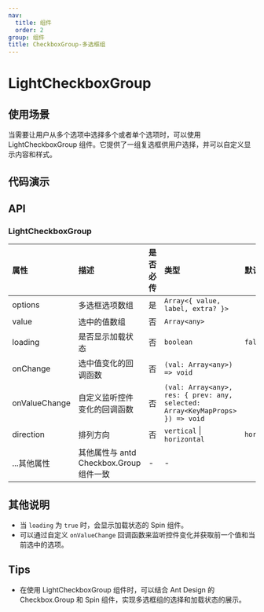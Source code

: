 ```yaml
---
nav:
  title: 组件
  order: 2
group: 组件
title: CheckboxGroup-多选框组
---
```


# LightCheckboxGroup

## 使用场景

当需要让用户从多个选项中选择多个或者单个选项时，可以使用 LightCheckboxGroup 组件。它提供了一组复选框供用户选择，并可以自定义显示内容和样式。

## 代码演示

<code src='./demo/LightCheckboxGroup' ></code>

## API

### LightCheckboxGroup

| 属性          | 描述                                    | 是否必传 | 类型                                                                          | 默认值       |
| :------------ | :-------------------------------------- | :------- | :---------------------------------------------------------------------------- | :----------- |
| options       | 多选框选项数组                          | 是       | `Array<{ value, label, extra? }>`                                             |
| value         | 选中的值数组                            | 否       | `Array<any>`                                                                  |
| loading       | 是否显示加载状态                        | 否       | `boolean`                                                                     | `false`      |
| onChange      | 选中值变化的回调函数                    | 否       | `(val: Array<any>) => void`                                                   |
| onValueChange | 自定义监听控件变化的回调函数            | 否       | `(val: Array<any>, res: { prev: any, selected: Array<KeyMapProps> }) => void` |
| direction     | 排列方向                                | 否       | `vertical` \| `horizontal`                                                    | `horizontal` |
| ...其他属性   | 其他属性与 antd Checkbox.Group 组件一致 | -        | -                                                                             |

## 其他说明

- 当 `loading` 为 `true` 时，会显示加载状态的 Spin 组件。
- 可以通过自定义 `onValueChange` 回调函数来监听控件变化并获取前一个值和当前选中的选项。

## Tips

- 在使用 LightCheckboxGroup 组件时，可以结合 Ant Design 的 Checkbox.Group 和 Spin 组件，实现多选框组的选择和加载状态的展示。
